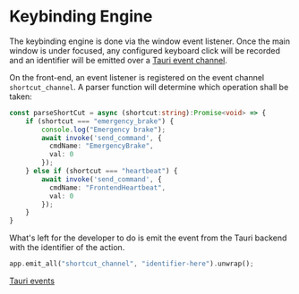 # Keybinding Engine

<primary-label ref="tauri-starter-kit"/>

The keybinding engine is done via the window event listener.
Once the main window is under focused, any configured keyboard click will be recorded and an identifier will be emitted
over a [Tauri event channel](https://tauri.app/v1/guides/features/events).

On the front-end, an event listener is registered on the event channel `shortcut_channel`. 
A parser function will determine which operation shall be taken:

```Typescript
const parseShortCut = async (shortcut:string):Promise<void> => {
    if (shortcut === "emergency_brake") {
        console.log("Emergency brake");
        await invoke('send_command', {
          cmdName: "EmergencyBrake", 
          val: 0
        });
    } else if (shortcut === "heartbeat") {
        await invoke('send_command', {
          cmdName: "FrontendHeartbeat", 
          val: 0
        });
    }
}
```

What's left for the developer to do is emit the event from the Tauri backend with the identifier of the action.

```Rust
app.emit_all("shortcut_channel", "identifier-here").unwrap();
```


<seealso>
    <category ref="external">
        <a href="https://tauri.app/v1/guides/features/events">Tauri events</a>
    </category>
</seealso>